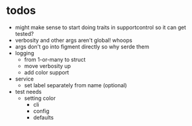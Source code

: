 # todos

- might make sense to start doing traits in supportcontrol so it can get tested?
- verbosity and other args aren't global! whoops
- args don't go into figment directly so why serde them
- logging
  - from 1-or-many to struct
  - move verbosity up
  - add color support
- service
  - set label separately from name (optional)
- test needs
  - setting color
    - cli
    - config
    - defaults
